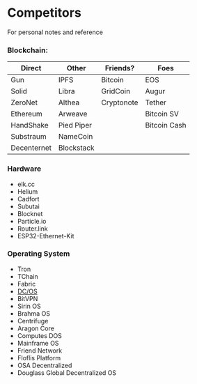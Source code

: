 # Competitors
For personal notes and reference

### Blockchain:

| Direct      | Other      | Friends?    | Foes         |
|-------------|------------|------------|--------------|
| Gun         | IPFS       | Bitcoin    | EOS          |
| Solid       | Libra      | GridCoin   | Augur        |
| ZeroNet     | Althea     | Cryptonote | Tether       |
| Ethereum    | Arweave    |            | Bitcoin SV   |
| HandShake   | Pied Piper |            | Bitcoin Cash |
| Substraum   | NameCoin   |            |              |
| Decenternet | Blockstack |            |              |

### Hardware
- elk.cc
- Helium
- Cadfort
- Subutai
- Blocknet
- Particle.io
- Router.link
- ESP32-Ethernet-Kit

### Operating System
- Tron
- TChain
- Fabric
- [DC/OS](https://dcos.io/)
- BitVPN
- Sirin OS
- Brahma OS
- Centrifuge
- Aragon Core
- Computes DOS
- Mainframe OS
- Friend Network
- Floflis Platform
- OSA Decentralized
- Douglass Global Decentralized OS
